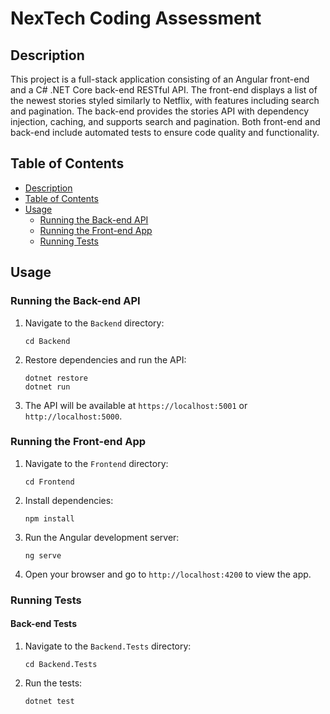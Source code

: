 # NexTech Coding Assessment

## Description
This project is a full-stack application consisting of an Angular front-end and a C# .NET Core back-end RESTful API. The front-end displays a list of the newest stories styled similarly to Netflix, with features including search and pagination. The back-end provides the stories API with dependency injection, caching, and supports search and pagination. Both front-end and back-end include automated tests to ensure code quality and functionality.

## Table of Contents
- [Description](#description)
- [Table of Contents](#table-of-contents)
- [Usage](#usage)
  - [Running the Back-end API](#running-the-back-end-api)
  - [Running the Front-end App](#running-the-front-end-app)
  - [Running Tests](#running-tests)

## Usage

### Running the Back-end API
1. Navigate to the `Backend` directory:
   ```
   cd Backend
   ```
2. Restore dependencies and run the API:
   ```
   dotnet restore
   dotnet run
   ```
3. The API will be available at `https://localhost:5001` or `http://localhost:5000`.

### Running the Front-end App
1. Navigate to the `Frontend` directory:
   ```
   cd Frontend
   ```
2. Install dependencies:
   ```
   npm install
   ```
3. Run the Angular development server:
   ```
   ng serve
   ```
4. Open your browser and go to `http://localhost:4200` to view the app.

### Running Tests

#### Back-end Tests
1. Navigate to the `Backend.Tests` directory:
   ```
   cd Backend.Tests
   ```
2. Run the tests:
   ```
   dotnet test
   ```
